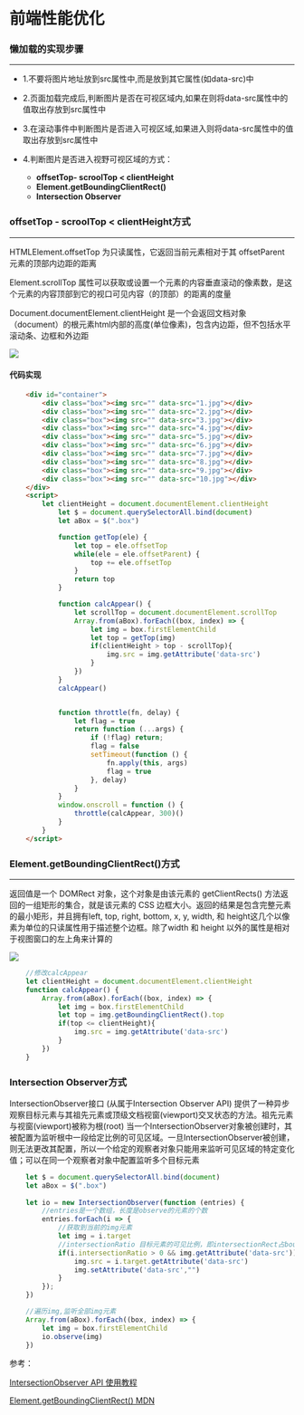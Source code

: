# 前端性能优化


### 懒加载的实现步骤
- - -
- 1.不要将图片地址放到src属性中,而是放到其它属性(如data-src)中

- 2.页面加载完成后,判断图片是否在可视区域内,如果在则将data-src属性中的值取出存放到src属性中

- 3.在滚动事件中判断图片是否进入可视区域,如果进入则将data-src属性中的值取出存放到src属性中

- 4.判断图片是否进入视野可视区域的方式：
  + **offsetTop-  scroolTop < clientHeight**
  + **Element.getBoundingClientRect()**
  + **Intersection Observer**


### offsetTop -  scroolTop < clientHeight方式
- - -
HTMLElement.offsetTop 为只读属性，它返回当前元素相对于其 offsetParent 元素的顶部内边距的距离

Element.scrollTop 属性可以获取或设置一个元素的内容垂直滚动的像素数，是这个元素的内容顶部到它的视口可见内容（的顶部）的距离的度量

Document.documentElement.clientHeight 是一个会返回文档对象（document）的根元素html内部的高度(单位像素)，包含内边距，但不包括水平滚动条、边框和外边距

<img src="https://ftp.bmp.ovh/imgs/2021/03/3f262be96d525491.png">

#### 代码实现
```html
    <div id="container">
        <div class="box"><img src="" data-src="1.jpg"></div>
        <div class="box"><img src="" data-src="2.jpg"></div>
        <div class="box"><img src="" data-src="3.jpg"></div>
        <div class="box"><img src="" data-src="4.jpg"></div>
        <div class="box"><img src="" data-src="5.jpg"></div>
        <div class="box"><img src="" data-src="6.jpg"></div>
        <div class="box"><img src="" data-src="7.jpg"></div>
        <div class="box"><img src="" data-src="8.jpg"></div>
        <div class="box"><img src="" data-src="9.jpg"></div>
        <div class="box"><img src="" data-src="10.jpg"></div>
    </div>
    <script>
        let clientHeight = document.documentElement.clientHeight
            let $ = document.querySelectorAll.bind(document)
            let aBox = $(".box")

            function getTop(ele) {
                let top = ele.offsetTop
                while(ele = ele.offsetParent) {
                    top += ele.offsetTop
                }
                return top
            }

            function calcAppear() {
                let scrollTop = document.documentElement.scrollTop
                Array.from(aBox).forEach((box, index) => {
                    let img = box.firstElementChild
                    let top = getTop(img)
                    if(clientHeight > top - scrollTop){
                        img.src = img.getAttribute('data-src')
                    }
                })
            }
            calcAppear()


            function throttle(fn, delay) {
                let flag = true
                return function (...args) {
                    if (!flag) return;
                    flag = false
                    setTimeout(function () {
                        fn.apply(this, args)
                        flag = true
                    }, delay)
                }
            }
            window.onscroll = function () {
                throttle(calcAppear, 300)()
            }
        }
    </script>
```


### Element.getBoundingClientRect()方式
- - -

返回值是一个 DOMRect 对象，这个对象是由该元素的 getClientRects() 方法返回的一组矩形的集合，就是该元素的 CSS 边框大小。返回的结果是包含完整元素的最小矩形，并且拥有left, top, right, bottom, x, y, width, 和 height这几个以像素为单位的只读属性用于描述整个边框。除了width 和 height 以外的属性是相对于视图窗口的左上角来计算的

<img src="https://ftp.bmp.ovh/imgs/2021/03/017fa6d84f48fc6d.png">

```js
    //修改calcAppear
    let clientHeight = document.documentElement.clientHeight
    function calcAppear() {
        Array.from(aBox).forEach((box, index) => {
            let img = box.firstElementChild
            let top = img.getBoundingClientRect().top
            if(top <= clientHeight){
                img.src = img.getAttribute('data-src')
            }
        })
    }
```

### Intersection Observer方式

IntersectionObserver接口 (从属于Intersection Observer API) 提供了一种异步观察目标元素与其祖先元素或顶级文档视窗(viewport)交叉状态的方法。祖先元素与视窗(viewport)被称为根(root)
当一个IntersectionObserver对象被创建时，其被配置为监听根中一段给定比例的可见区域。一旦IntersectionObserver被创建，则无法更改其配置，所以一个给定的观察者对象只能用来监听可见区域的特定变化值；可以在同一个观察者对象中配置监听多个目标元素

```js
    let $ = document.querySelectorAll.bind(document)
    let aBox = $(".box")
    
    let io = new IntersectionObserver(function (entries) {
        //entries是一个数组，长度是observe的元素的个数
        entries.forEach(i => {
            //获取到当前的img元素
            let img = i.target
            //intersectionRatio 目标元素的可见比例，即intersectionRect占boundingClientRect的比例，完全可见时为1，完全不可见时小于等于0
            if(i.intersectionRatio > 0 && img.getAttribute('data-src')){
                img.src = i.target.getAttribute('data-src')
                img.setAttribute('data-src',"")
            }
        });
    })

    //遍历img,监听全部img元素
    Array.from(aBox).forEach((box, index) => {
        let img = box.firstElementChild
        io.observe(img)
    })
```



参考：

[IntersectionObserver API 使用教程](http://www.ruanyifeng.com/blog/2016/11/intersectionobserver_api.html)

[Element.getBoundingClientRect() MDN](https://developer.mozilla.org/zh-CN/docs/Web/API/Element/getBoundingClientRect)

